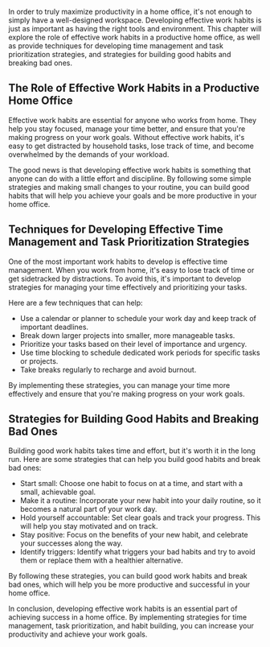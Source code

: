 
In order to truly maximize productivity in a home office, it's not enough to simply have a well-designed workspace. Developing effective work habits is just as important as having the right tools and environment. This chapter will explore the role of effective work habits in a productive home office, as well as provide techniques for developing time management and task prioritization strategies, and strategies for building good habits and breaking bad ones.

The Role of Effective Work Habits in a Productive Home Office
-------------------------------------------------------------

Effective work habits are essential for anyone who works from home. They help you stay focused, manage your time better, and ensure that you're making progress on your work goals. Without effective work habits, it's easy to get distracted by household tasks, lose track of time, and become overwhelmed by the demands of your workload.

The good news is that developing effective work habits is something that anyone can do with a little effort and discipline. By following some simple strategies and making small changes to your routine, you can build good habits that will help you achieve your goals and be more productive in your home office.

Techniques for Developing Effective Time Management and Task Prioritization Strategies
--------------------------------------------------------------------------------------

One of the most important work habits to develop is effective time management. When you work from home, it's easy to lose track of time or get sidetracked by distractions. To avoid this, it's important to develop strategies for managing your time effectively and prioritizing your tasks.

Here are a few techniques that can help:

* Use a calendar or planner to schedule your work day and keep track of important deadlines.
* Break down larger projects into smaller, more manageable tasks.
* Prioritize your tasks based on their level of importance and urgency.
* Use time blocking to schedule dedicated work periods for specific tasks or projects.
* Take breaks regularly to recharge and avoid burnout.

By implementing these strategies, you can manage your time more effectively and ensure that you're making progress on your work goals.

Strategies for Building Good Habits and Breaking Bad Ones
---------------------------------------------------------

Building good work habits takes time and effort, but it's worth it in the long run. Here are some strategies that can help you build good habits and break bad ones:

* Start small: Choose one habit to focus on at a time, and start with a small, achievable goal.
* Make it a routine: Incorporate your new habit into your daily routine, so it becomes a natural part of your work day.
* Hold yourself accountable: Set clear goals and track your progress. This will help you stay motivated and on track.
* Stay positive: Focus on the benefits of your new habit, and celebrate your successes along the way.
* Identify triggers: Identify what triggers your bad habits and try to avoid them or replace them with a healthier alternative.

By following these strategies, you can build good work habits and break bad ones, which will help you be more productive and successful in your home office.

In conclusion, developing effective work habits is an essential part of achieving success in a home office. By implementing strategies for time management, task prioritization, and habit building, you can increase your productivity and achieve your work goals.
